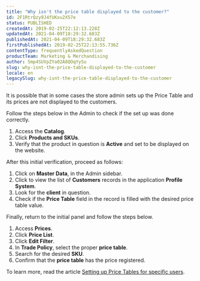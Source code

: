 ```yaml
---
title: "Why isn't the price table displayed to the customer?"
id: 2F1RtrQzy9J4fUKxu2X57e
status: PUBLISHED
createdAt: 2019-02-25T22:12:13.228Z
updatedAt: 2021-04-09T18:29:32.683Z
publishedAt: 2021-04-09T18:29:32.683Z
firstPublishedAt: 2019-02-25T22:13:55.736Z
contentType: frequentlyAskedQuestion
productTeam: Marketing & Merchandising
author: 5mp4SUVpZYa02A8QOqYySu
slug: why-isnt-the-price-table-displayed-to-the-customer
locale: en
legacySlug: why-isnt-the-price-table-displayed-to-the-customer
---
```


It is possible that in some cases the store admin sets up the Price Table and its prices are not displayed to the customers.

Follow the steps below in the Admin to check if the set up was done correctly.

1. Access the __Catalog__.
2. Click __Products and SKUs__.
3. Verify that the product in question is __Active__ and set to be displayed on the website.

After this initial verification, proceed as follows:
1. Click on __Master Data__, in the Admin sidebar.
2. Click to view the list of __Customers__ records in the application __Profile System__.
3. Look for the __client__ in question.
4. Check if the __Price Table__ field in the record is filled with the desired price table value.

Finally, return to the initial panel and follow the steps below.
1. Access __Prices__.
2. Click __Price List__.
3. Click __Edit Filter__.
4. In __Trade Policy__, select the proper __price table__.
5. Search for the desired __SKU__.
6. Confirm that the __price table__ has the price registered.

To learn more, read the article [Setting up Price Tables for specific users](https://help.vtex.com/en/tutorial/setting-up-price-tables-for-specific-users-using-session--5S9oDOMHNmY4K0kAewAiWY).

